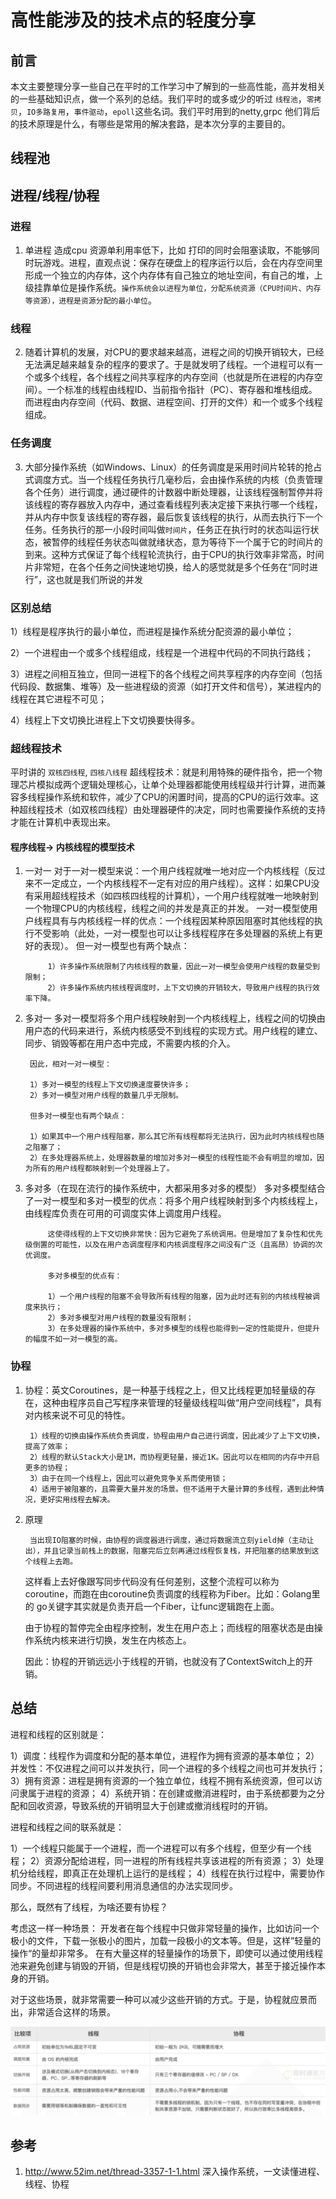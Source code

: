 # 高性能涉及的技术点的轻度分享

## 前言

 本文主要整理分享一些自己在平时的工作学习中了解到的一些高性能，高并发相关的一些基础知识点，做一个系列的总结。我们平时的或多或少的听过 `线程池`，`零拷贝`，`IO多路复用`，`事件驱动`，`epoll`这些名词。我们平时用到的netty,grpc 他们背后的技术原理是什么，有哪些是常用的解决套路，是本次分享的主要目的。

 ## 线程池

 ## 进程/线程/协程
 ### 进程
 1. 单进程 造成cpu 资源单利用率低下，比如 打印的同时会阻塞读取，不能够同时玩游戏。进程，直观点说：保存在硬盘上的程序运行以后，会在内存空间里形成一个独立的内存体，这个内存体有自己独立的地址空间，有自己的堆，上级挂靠单位是操作系统。`操作系统会以进程为单位，分配系统资源（CPU时间片、内存等资源），进程是资源分配的最小单位`。
 ### 线程
 2. 随着计算机的发展，对CPU的要求越来越高，进程之间的切换开销较大，已经无法满足越来越复杂的程序的要求了。于是就发明了线程。一个进程可以有一个或多个线程，各个线程之间共享程序的内存空间（也就是所在进程的内存空间）。一个标准的线程由线程ID、当前指令指针（PC）、寄存器和堆栈组成。而进程由内存空间（代码、数据、进程空间、打开的文件）和一个或多个线程组成。
### 任务调度
3. 大部分操作系统（如Windows、Linux）的任务调度是采用时间片轮转的抢占式调度方式。当一个线程任务执行几毫秒后，会由操作系统的内核（负责管理各个任务）进行调度，通过硬件的计数器中断处理器，让该线程强制暂停并将该线程的寄存器放入内存中，通过查看线程列表决定接下来执行哪一个线程，并从内存中恢复该线程的寄存器，最后恢复该线程的执行，从而去执行下一个任务。任务执行的那一小段时间叫做`时间片`，任务正在执行时的状态叫运行状态，被暂停的线程任务状态叫做就绪状态，意为等待下一个属于它的时间片的到来。这种方式保证了每个线程轮流执行，由于CPU的执行效率非常高，时间片非常短，在各个任务之间快速地切换，给人的感觉就是多个任务在“同时进行”，这也就是我们所说的并发

### 区别总结
1）线程是程序执行的最小单位，而进程是操作系统分配资源的最小单位；

2）一个进程由一个或多个线程组成，线程是一个进程中代码的不同执行路线；

3）进程之间相互独立，但同一进程下的各个线程之间共享程序的内存空间（包括代码段、数据集、堆等）及一些进程级的资源（如打开文件和信号），某进程内的线程在其它进程不可见；

4）线程上下文切换比进程上下文切换要快得多。

### 超线程技术
平时讲的 `双核四线程`, `四核八线程` 
超线程技术：就是利用特殊的硬件指令，把一个物理芯片模拟成两个逻辑处理核心，让单个处理器都能使用线程级并行计算，进而兼容多线程操作系统和软件，减少了CPU的闲置时间，提高的CPU的运行效率。这种超线程技术（如双核四线程）由处理器硬件的决定，同时也需要操作系统的支持才能在计算机中表现出来。

#### 程序线程-> 内核线程的模型技术
1. 一对一
        对于一对一模型来说：一个用户线程就唯一地对应一个内核线程（反过来不一定成立，一个内核线程不一定有对应的用户线程）。这样：如果CPU没有采用超线程技术（如四核四线程的计算机），一个用户线程就唯一地映射到一个物理CPU的内核线程，线程之间的并发是真正的并发。
        一对一模型使用户线程具有与内核线程一样的优点：一个线程因某种原因阻塞时其他线程的执行不受影响（此处，一对一模型也可以让多线程程序在多处理器的系统上有更好的表现）。
        但一对一模型也有两个缺点：

            1）许多操作系统限制了内核线程的数量，因此一对一模型会使用户线程的数量受到限制；
            2）许多操作系统内核线程调度时，上下文切换的开销较大，导致用户线程的执行效率下降。

2. 多对一
        多对一模型将多个用户线程映射到一个内核线程上，线程之间的切换由用户态的代码来进行，系统内核感受不到线程的实现方式。用户线程的建立、同步、销毁等都在用户态中完成，不需要内核的介入。

        因此，相对一对一模型：

        1）多对一模型的线程上下文切换速度要快许多；
        2）多对一模型对用户线程的数量几乎无限制。

        但多对一模型也有两个缺点：

        1）如果其中一个用户线程阻塞，那么其它所有线程都将无法执行，因为此时内核线程也随之阻塞了；
        2）在多处理器系统上，处理器数量的增加对多对一模型的线程性能不会有明显的增加，因为所有的用户线程都映射到一个处理器上了。

3. 多对多（在现在流行的操作系统中，大都采用多对多的模型）
            多对多模型结合了一对一模型和多对一模型的优点：将多个用户线程映射到多个内核线程上，由线程库负责在可用的可调度实体上调度用户线程。

            这使得线程的上下文切换非常快：因为它避免了系统调用。但是增加了复杂性和优先级倒置的可能性，以及在用户态调度程序和内核调度程序之间没有广泛（且高昂）协调的次优调度。

            多对多模型的优点有：

            1）一个用户线程的阻塞不会导致所有线程的阻塞，因为此时还有别的内核线程被调度来执行；
            2）多对多模型对用户线程的数量没有限制；
            3）在多处理器的操作系统中，多对多模型的线程也能得到一定的性能提升，但提升的幅度不如一对一模型的高。

### 协程
1. 协程：英文Coroutines，是一种基于线程之上，但又比线程更加轻量级的存在，这种由程序员自己写程序来管理的轻量级线程叫做“用户空间线程”，具有对内核来说不可见的特性。

        1）线程的切换由操作系统负责调度，协程由用户自己进行调度，因此减少了上下文切换，提高了效率；
        2）线程的默认Stack大小是1M，而协程更轻量，接近1K。因此可以在相同的内存中开启更多的协程；
        3）由于在同一个线程上，因此可以避免竞争关系而使用锁；
        4）适用于被阻塞的，且需要大量并发的场景。但不适用于大量计算的多线程，遇到此种情况，更好实用线程去解决。
2. 原理 

        当出现IO阻塞的时候，由协程的调度器进行调度，通过将数据流立刻yield掉（主动让出），并且记录当前栈上的数据，阻塞完后立刻再通过线程恢复栈，并把阻塞的结果放到这个线程上去跑。

    这样看上去好像跟写同步代码没有任何差别，这整个流程可以称为coroutine，而跑在由coroutine负责调度的线程称为Fiber。比如：Golang里的 go关键字其实就是负责开启一个Fiber，让func逻辑跑在上面。

    由于协程的暂停完全由程序控制，发生在用户态上；而线程的阻塞状态是由操作系统内核来进行切换，发生在内核态上。

    因此：协程的开销远远小于线程的开销，也就没有了ContextSwitch上的开销。

## 总结
进程和线程的区别就是：

1）调度：线程作为调度和分配的基本单位，进程作为拥有资源的基本单位；
2）并发性：不仅进程之间可以并发执行，同一个进程的多个线程之间也可并发执行；
3）拥有资源：进程是拥有资源的一个独立单位，线程不拥有系统资源，但可以访问隶属于进程的资源；
4）系统开销：在创建或撤消进程时，由于系统都要为之分配和回收资源，导致系统的开销明显大于创建或撤消线程时的开销。

进程和线程之间的联系就是：

1）一个线程只能属于一个进程，而一个进程可以有多个线程，但至少有一个线程；
2）资源分配给进程，同一进程的所有线程共享该进程的所有资源；
3）处理机分给线程，即真正在处理机上运行的是线程；
4）线程在执行过程中，需要协作同步。不同进程的线程间要利用消息通信的办法实现同步。

那么，既然有了线程，为啥还要有协程？

考虑这一样一种场景：
开发者在每个线程中只做非常轻量的操作，比如访问一个极小的文件，下载一张极小的图片，加载一段极小的文本等。但是，这样”轻量的操作“的量却非常多。
在有大量这样的轻量操作的场景下，即使可以通过使用线程池来避免创建与销毁的开销，但是线程切换的开销也会非常大，甚至于接近操作本身的开销。


对于这些场景，就非常需要一种可以减少这些开销的方式。于是，协程就应景而出，非常适合这样的场景。

![](./images/high-1.png)

## 参考
1. http://www.52im.net/thread-3357-1-1.html 深入操作系统，一文读懂进程、线程、协程